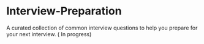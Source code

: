 # Interview-Preparation
A curated collection of common interview questions to help you prepare for your next interview. ( In progress)
